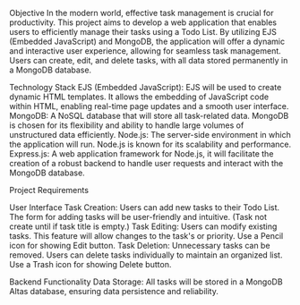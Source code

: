 Objective
In the modern world, effective task management is crucial for productivity. This project aims to develop a web application that enables users to efficiently manage their tasks using a Todo List. By utilizing EJS (Embedded JavaScript) and MongoDB, the application will offer a dynamic and interactive user experience, allowing for seamless task management. Users can create, edit, and delete tasks, with all data stored permanently in a MongoDB database.

Technology Stack
EJS (Embedded JavaScript): EJS will be used to create dynamic HTML templates. It allows the embedding of JavaScript code within HTML, enabling real-time page updates and a smooth user interface.
MongoDB: A NoSQL database that will store all task-related data. MongoDB is chosen for its flexibility and ability to handle large volumes of unstructured data efficiently.
Node.js: The server-side environment in which the application will run. Node.js is known for its scalability and performance.
Express.js: A web application framework for Node.js, it will facilitate the creation of a robust backend to handle user requests and interact with the MongoDB database.

Project Requirements

User Interface
Task Creation: Users can add new tasks to their Todo List. The form for adding tasks will be user-friendly and intuitive. (Task not create until if task title is empty.)
Task Editing: Users can modify existing tasks. This feature will allow changes to the task's  or priority. Use a Pencil icon for showing Edit button.
Task Deletion: Unnecessary tasks can be removed. Users can delete tasks individually to maintain an organized list. Use a Trash icon for showing Delete button.

Backend Functionality
Data Storage: All tasks will be stored in a MongoDB Altas database, ensuring data persistence and reliability.